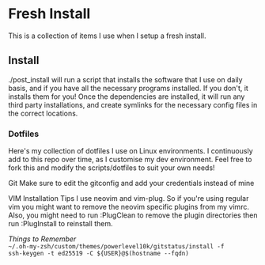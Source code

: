 # Fresh Install

This is a collection of items I use when I setup a fresh install.

## Install

./post_install will run a script that installs the software that I use on daily basis, and if you have all the necessary programs installed. If you don't, it installs them for you! Once the dependencies are installed, it will run any third party installations, and create symlinks for the necessary config files in the correct locations.

### Dotfiles

Here's my collection of dotfiles I use on Linux environments. I continuously add to this repo over time, as I customise my dev environment. Feel free to fork this and modify the scripts/dotfiles to suit your own needs!

Git Make sure to edit the gitconfig and add your credentials instead of mine

VIM Installation Tips I use neovim and vim-plug. So if you're using regular vim you might want to remove the neovim specific plugins from my vimrc. Also, you might need to run :PlugClean to remove the plugin directories then run :PlugInstall to reinstall them.

*Things to Remember*  
`~/.oh-my-zsh/custom/themes/powerlevel10k/gitstatus/install -f`  
`ssh-keygen -t ed25519 -C ${USER}@$(hostname --fqdn)`
